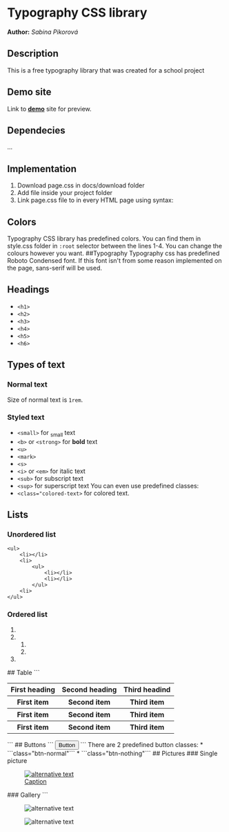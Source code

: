 # Typography CSS library
**Author:** *Sabina Pikorová*
## Description
This is a free typography library that was created for a school project
## Demo site
Link to **[demo](http://pslib-cz.github.io/2022l4web-css-typographic-library-SabinaPikorova)** site for preview.
## Dependecies
...
## Implementation
1. Download page.css in docs/download folder
2. Add file inside your project folder
3. Link page.css file to <head> in every HTML page using syntax:
## Colors 
Typography CSS library has predefined colors. You can find them in style.css folder in ```:root``` selector between the lines 1-4. You can change the colours however you want.
##Typography
Typography css has predefined Roboto Condensed font. If this font isn't from some reason implemented on the page, sans-serif will be used. 
## Headings
* ```<h1>```
* ```<h2>```
* ```<h3>```
* ```<h4>```
* ```<h5>```
* ```<h6>```
## Types of text
### Normal text
Size of normal text is ```1rem```.
### Styled text
* ```<small>``` for <sub>small</sub> text
* ```<b>``` or ```<strong>``` for **bold** text 
* ```<u>```
* ```<mark>```
* ```<s>```
* ```<i>``` or ```<em>``` for italic text
* ```<sub>``` for subscript text
* ```<sup>``` for superscript text
You can even use predefined classes:
* ```<class="colored-text>``` for colored text. 
## Lists
### Unordered list
```
<ul>
    <li></li>
    <li>
        <ul>
            <li></li>
            <li></li>
        </ul>
    <li>
</ul>
```
### Ordered list
<ol>
    <li></li>
    <li>
        <ol>
            <li></li>
            <li></li>
        </ol>
    <li>
</ol>
## Table
```
<table>
    <thead>
        <tr>
            <th>First heading</th>
            <th>Second heading</th>
            <th>Third headind</th>
        </tr>
    </thead>
    <tbody>
        <tr>
            <th>First item</th>
            <th>Second item</th>
            <th>Third item</th>
        </tr>
        <tr>
            <th>First item</th>
            <th>Second item</th>
            <th>Third item</th>
        </tr>
        <tr>
            <th>First item</th>
            <th>Second item</th>
            <th>Third item</th>
        </tr>
    </body>
</table>
```
## Buttons
```
<button class="btn">Button</button>
```
There are 2 predefined button classes:
* ```class="btn-normal"```
* ```class="btn-nothing"```
## Pictures
### Single picture
<figure class="gallery__photo">
    <a href="./photos/file.jpg">
        <img src="./photos/file.jpg" alt="alternative text">
        <figcaption class="gallery__caption">Caption</figcaption>
    </a>
</figure>
### Gallery
```
<div class="gallery">
    <figure class="gallery__photo>
        <a href="./photos/file.jpg">
            <img src="./photos/file.jpg" alt="alternative text">
        </a>
    </figure>
    <figure class="gallery__photo>
        <a href="./photos/file.jpg">
            <img src="./photos/file.jpg" alt="alternative text">
        </a>
    </figure>
</div>

                                                               
                                                            

  
